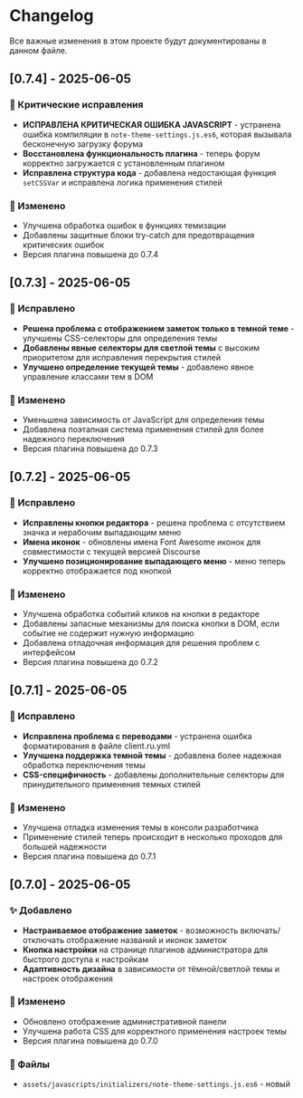 # Changelog

Все важные изменения в этом проекте будут документированы в данном файле.

## [0.7.4] - 2025-06-05

### 🚨 Критические исправления

- **ИСПРАВЛЕНА КРИТИЧЕСКАЯ ОШИБКА JAVASCRIPT** - устранена ошибка компиляции в `note-theme-settings.js.es6`, которая вызывала бесконечную загрузку форума
- **Восстановлена функциональность плагина** - теперь форум корректно загружается с установленным плагином
- **Исправлена структура кода** - добавлена недостающая функция `setCSSVar` и исправлена логика применения стилей

### 🔧 Изменено

- Улучшена обработка ошибок в функциях темизации
- Добавлены защитные блоки try-catch для предотвращения критических ошибок
- Версия плагина повышена до 0.7.4

## [0.7.3] - 2025-06-05

### 🐛 Исправлено

- **Решена проблема с отображением заметок только в темной теме** - улучшены CSS-селекторы для определения темы
- **Добавлены явные селекторы для светлой темы** с высоким приоритетом для исправления перекрытия стилей
- **Улучшено определение текущей темы** - добавлено явное управление классами тем в DOM

### 🔧 Изменено

- Уменьшена зависимость от JavaScript для определения темы
- Добавлена поэтапная система применения стилей для более надежного переключения
- Версия плагина повышена до 0.7.3

## [0.7.2] - 2025-06-05

### 🐛 Исправлено

- **Исправлены кнопки редактора** - решена проблема с отсутствием значка и нерабочим выпадающим меню
- **Имена иконок** - обновлены имена Font Awesome иконок для совместимости с текущей версией Discourse
- **Улучшено позиционирование выпадающего меню** - меню теперь корректно отображается под кнопкой

### 🔧 Изменено

- Улучшена обработка событий кликов на кнопки в редакторе
- Добавлены запасные механизмы для поиска кнопки в DOM, если событие не содержит нужную информацию
- Добавлена отладочная информация для решения проблем с интерфейсом
- Версия плагина повышена до 0.7.2

## [0.7.1] - 2025-06-05

### 🐛 Исправлено

- **Исправлена проблема с переводами** - устранена ошибка форматирования в файле client.ru.yml
- **Улучшена поддержка темной темы** - добавлена более надежная обработка переключения темы
- **CSS-специфичность** - добавлены дополнительные селекторы для принудительного применения темных стилей

### 🔧 Изменено

- Улучшена отладка изменения темы в консоли разработчика
- Применение стилей теперь происходит в несколько проходов для большей надежности
- Версия плагина повышена до 0.7.1

## [0.7.0] - 2025-06-05

### ✨ Добавлено

- **Настраиваемое отображение заметок** - возможность включать/отключать отображение названий и иконок заметок
- **Кнопка настройки** на странице плагинов администратора для быстрого доступа к настройкам
- **Адаптивность дизайна** в зависимости от тёмной/светлой темы и настроек отображения

### 🔧 Изменено

- Обновлено отображение административной панели 
- Улучшена работа CSS для корректного применения настроек темы
- Версия плагина повышена до 0.7.0

### 📁 Файлы

- `assets/javascripts/initializers/note-theme-settings.js.es6` - новый
